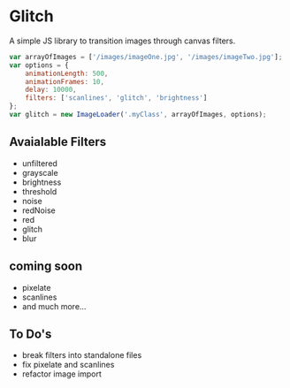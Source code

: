 Glitch
======

A simple JS library to transition images through canvas filters.

```JavaScript
var arrayOfImages = ['/images/imageOne.jpg', '/images/imageTwo.jpg'];
var options = {
    animationLength: 500,
    animationFrames: 10,
    delay: 10000,
    filters: ['scanlines', 'glitch', 'brightness']
};
var glitch = new ImageLoader('.myClass', arrayOfImages, options);
```

## Avaialable Filters

* unfiltered
* grayscale
* brightness
* threshold
* noise
* redNoise
* red
* glitch
* blur

## coming soon

* pixelate
* scanlines
* and much more...

## To Do's

* break filters into standalone files
* fix pixelate and scanlines
* refactor image import


